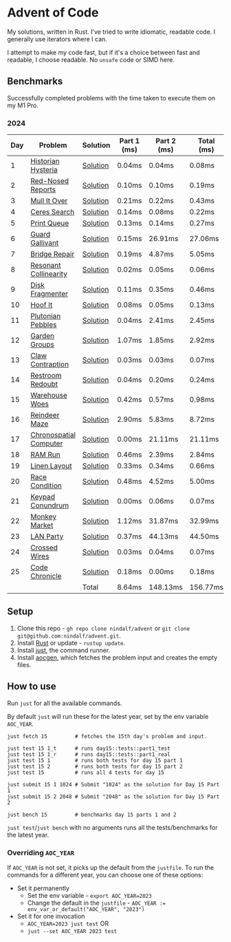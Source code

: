 # Advent of Code

My solutions, written in Rust. I've tried to write idiomatic, readable code. I generally use iterators where I can.

I attempt to make my code fast, but if it's a choice between fast and readable, I choose readable. No `unsafe` code or SIMD here.

## Benchmarks

Successfully completed problems with the time taken to execute them on my M1 Pro.

### 2024

| Day  | Problem     | Solution    | Part 1 (ms) | Part 2 (ms) | Total (ms) |
|------|-------------|-------------|-------------|-------------|------------|
| 1 | [Historian Hysteria](https://adventofcode.com/2024/day/1) | [Solution](/y2024/src/day1/mod.rs) | 0.04ms | 0.04ms | 0.08ms |
| 2 | [Red-Nosed Reports](https://adventofcode.com/2024/day/2) | [Solution](/y2024/src/day2/mod.rs) | 0.10ms | 0.10ms | 0.19ms |
| 3 | [Mull It Over](https://adventofcode.com/2024/day/3) | [Solution](/y2024/src/day3/mod.rs) | 0.21ms | 0.22ms | 0.43ms |
| 4 | [Ceres Search](https://adventofcode.com/2024/day/4) | [Solution](/y2024/src/day4/mod.rs) | 0.14ms | 0.08ms | 0.22ms |
| 5 | [Print Queue](https://adventofcode.com/2024/day/5) | [Solution](/y2024/src/day5/mod.rs) | 0.13ms | 0.14ms | 0.27ms |
| 6 | [Guard Gallivant](https://adventofcode.com/2024/day/6) | [Solution](/y2024/src/day6/mod.rs) | 0.15ms | 26.91ms | 27.06ms |
| 7 | [Bridge Repair](https://adventofcode.com/2024/day/7) | [Solution](/y2024/src/day7/mod.rs) | 0.19ms | 4.87ms | 5.05ms |
| 8 | [Resonant Collinearity](https://adventofcode.com/2024/day/8) | [Solution](/y2024/src/day8/mod.rs) | 0.02ms | 0.05ms | 0.06ms |
| 9 | [Disk Fragmenter](https://adventofcode.com/2024/day/9) | [Solution](/y2024/src/day9/mod.rs) | 0.11ms | 0.35ms | 0.46ms |
| 10 | [Hoof It](https://adventofcode.com/2024/day/10) | [Solution](/y2024/src/day10/mod.rs) | 0.08ms | 0.05ms | 0.13ms |
| 11 | [Plutonian Pebbles](https://adventofcode.com/2024/day/11) | [Solution](/y2024/src/day11/mod.rs) | 0.04ms | 2.41ms | 2.45ms |
| 12 | [Garden Groups](https://adventofcode.com/2024/day/12) | [Solution](/y2024/src/day12/mod.rs) | 1.07ms | 1.85ms | 2.92ms |
| 13 | [Claw Contraption](https://adventofcode.com/2024/day/13) | [Solution](/y2024/src/day13/mod.rs) | 0.03ms | 0.03ms | 0.07ms |
| 14 | [Restroom Redoubt](https://adventofcode.com/2024/day/14) | [Solution](/y2024/src/day14/mod.rs) | 0.04ms | 0.20ms | 0.24ms |
| 15 | [Warehouse Woes](https://adventofcode.com/2024/day/15) | [Solution](/y2024/src/day15/mod.rs) | 0.42ms | 0.57ms | 0.98ms |
| 16 | [Reindeer Maze](https://adventofcode.com/2024/day/16) | [Solution](/y2024/src/day16/mod.rs) | 2.90ms | 5.83ms | 8.72ms |
| 17 | [Chronospatial Computer](https://adventofcode.com/2024/day/17) | [Solution](/y2024/src/day17/mod.rs) | 0.00ms | 21.11ms | 21.11ms |
| 18 | [RAM Run](https://adventofcode.com/2024/day/18) | [Solution](/y2024/src/day18/mod.rs) | 0.46ms | 2.39ms | 2.84ms |
| 19 | [Linen Layout](https://adventofcode.com/2024/day/19) | [Solution](/y2024/src/day19/mod.rs) | 0.33ms | 0.34ms | 0.66ms |
| 20 | [Race Condition](https://adventofcode.com/2024/day/20) | [Solution](/y2024/src/day20/mod.rs) | 0.48ms | 4.52ms | 5.00ms |
| 21 | [Keypad Conundrum](https://adventofcode.com/2024/day/21) | [Solution](/y2024/src/day21/mod.rs) | 0.00ms | 0.06ms | 0.07ms |
| 22 | [Monkey Market](https://adventofcode.com/2024/day/22) | [Solution](/y2024/src/day22/mod.rs) | 1.12ms | 31.87ms | 32.99ms |
| 23 | [LAN Party](https://adventofcode.com/2024/day/23) | [Solution](/y2024/src/day23/mod.rs) | 0.37ms | 44.13ms | 44.50ms |
| 24 | [Crossed Wires](https://adventofcode.com/2024/day/24) | [Solution](/y2024/src/day24/mod.rs) | 0.03ms | 0.04ms | 0.07ms |
| 25 | [Code Chronicle](https://adventofcode.com/2024/day/25) | [Solution](/y2024/src/day25/mod.rs) | 0.18ms | 0.00ms | 0.18ms |
|  |  | Total | 8.64ms | 148.13ms | 156.77ms |


## Setup

1. Clone this repo - `gh repo clone nindalf/advent` or `git clone git@github.com:nindalf/advent.git`.
2. Install [Rust](https://www.rust-lang.org/learn/get-started) or update - `rustup update`.
3. Install [just](https://just.systems), the command runner.
4. Install [aocgen](https://github.com/nindalf/aocgen), which fetches the problem input and creates the empty files.

## How to use

Run `just` for all the available commands.

By default `just` will run these for the latest year, set by the env variable `AOC_YEAR`.

```
just fetch 15         # fetches the 15th day's problem and input.

just test 15 1_t      # runs day15::tests::part1_test
just test 15 1_r      # runs day15::tests::part1_real
just test 15 1        # runs both tests for day 15 part 1
just test 15 2        # runs both tests for day 15 part 2
just test 15          # runs all 4 tests for day 15

just submit 15 1 1024 # Submit "1024" as the solution for Day 15 Part 1
just submit 15 2 2048 # Submit "2048" as the solution for Day 15 Part 2

just bench 15         # benchmarks day 15 parts 1 and 2
```

`just test`/`just bench` with no arguments runs all the tests/benchmarks for the latest year.

### Overriding `AOC_YEAR`

If `AOC_YEAR` is not set, it picks up the default from the `justfile`. To run the commands for a different year, you can choose one of these options:

- Set it permanently
  - Set the env variable - `export AOC_YEAR=2023`
  - Change the default in the `justfile` - `AOC_YEAR := env_var_or_default("AOC_YEAR", "2023")`
- Set it for one invocation
  - `AOC_YEAR=2023 just test` OR
  - `just --set AOC_YEAR 2023 test`
